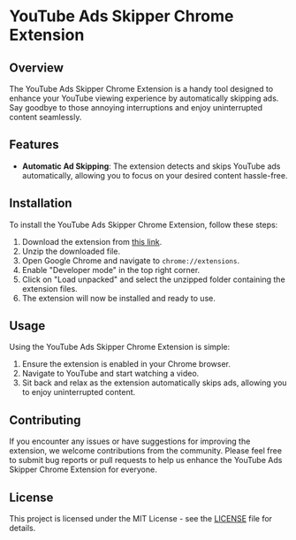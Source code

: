 # YouTube Ads Skipper Chrome Extension

## Overview
The YouTube Ads Skipper Chrome Extension is a handy tool designed to enhance your YouTube viewing experience by automatically skipping ads. Say goodbye to those annoying interruptions and enjoy uninterrupted content seamlessly.

## Features
- **Automatic Ad Skipping**: The extension detects and skips YouTube ads automatically, allowing you to focus on your desired content hassle-free.

## Installation
To install the YouTube Ads Skipper Chrome Extension, follow these steps:

1. Download the extension from [this link](https://gano-space.web.app/yt-ads-skipper/yt-ads-skipper-v1.0.0.zip).
2. Unzip the downloaded file.
3. Open Google Chrome and navigate to `chrome://extensions`.
4. Enable "Developer mode" in the top right corner.
5. Click on "Load unpacked" and select the unzipped folder containing the extension files.
6. The extension will now be installed and ready to use.

## Usage
Using the YouTube Ads Skipper Chrome Extension is simple:

1. Ensure the extension is enabled in your Chrome browser.
2. Navigate to YouTube and start watching a video.
3. Sit back and relax as the extension automatically skips ads, allowing you to enjoy uninterrupted content.

## Contributing
If you encounter any issues or have suggestions for improving the extension, we welcome contributions from the community. Please feel free to submit bug reports or pull requests to help us enhance the YouTube Ads Skipper Chrome Extension for everyone.

## License
This project is licensed under the MIT License - see the [LICENSE](LICENSE) file for details.
